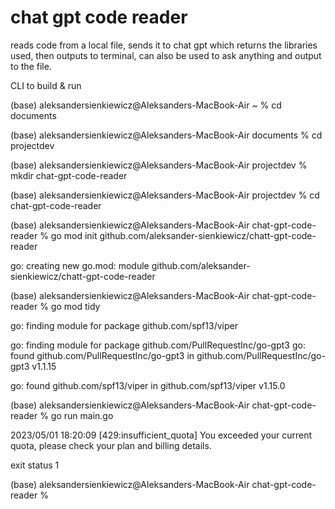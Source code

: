# chat gpt code reader
 reads code from a local file, sends it to chat gpt which returns the libraries used, then outputs to terminal, can also be used to ask anything and output to the file.
 
 CLI to build & run 
 

(base) aleksandersienkiewicz@Aleksanders-MacBook-Air ~ % cd documents

(base) aleksandersienkiewicz@Aleksanders-MacBook-Air documents % cd projectdev

(base) aleksandersienkiewicz@Aleksanders-MacBook-Air projectdev % mkdir chat-gpt-code-reader

(base) aleksandersienkiewicz@Aleksanders-MacBook-Air projectdev % cd chat-gpt-code-reader

(base) aleksandersienkiewicz@Aleksanders-MacBook-Air chat-gpt-code-reader % go mod init github.com/aleksander-sienkiewicz/chatt-gpt-code-reader

go: creating new go.mod: module github.com/aleksander-sienkiewicz/chatt-gpt-code-reader

(base) aleksandersienkiewicz@Aleksanders-MacBook-Air chat-gpt-code-reader % go mod tidy

go: finding module for package github.com/spf13/viper

go: finding module for package github.com/PullRequestInc/go-gpt3
go: found github.com/PullRequestInc/go-gpt3 in github.com/PullRequestInc/go-gpt3 v1.1.15

go: found github.com/spf13/viper in github.com/spf13/viper v1.15.0

(base) aleksandersienkiewicz@Aleksanders-MacBook-Air chat-gpt-code-reader % go run main.go

2023/05/01 18:20:09 [429:insufficient_quota] You exceeded your current quota, please check your plan and billing details.

exit status 1

(base) aleksandersienkiewicz@Aleksanders-MacBook-Air chat-gpt-code-reader % 


